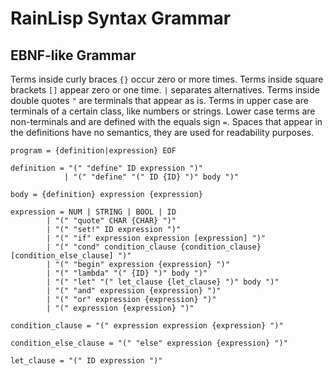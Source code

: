 ﻿# RainLisp Syntax Grammar

## EBNF-like Grammar
Terms inside curly braces `{}` occur zero or more times. Terms inside square brackets `[]` appear zero or one time. `|` separates alternatives. Terms inside double quotes `"` are terminals that appear as is. Terms in upper case are terminals of a certain class, like numbers or strings. Lower case terms are non-terminals and are defined with the equals sign `=`. Spaces that appear in the definitions have no semantics, they are used for readability purposes.
```
program = {definition|expression} EOF
```

```
definition = "(" "define" ID expression ")"
			| "(" "define" "(" ID {ID} ")" body ")"
```

```	
body = {definition} expression {expression}
```

```
expression = NUM | STRING | BOOL | ID 
		| "(" "quote" CHAR {CHAR} ")"
		| "(" "set!" ID expression ")"
		| "(" "if" expression expression [expression] ")"
		| "(" "cond" condition_clause {condition_clause} [condition_else_clause] ")"
		| "(" "begin" expression {expression} ")"
		| "(" "lambda" "(" {ID} ")" body ")"
		| "(" "let" "(" let_clause {let_clause} ")" body ")"
		| "(" "and" expression {expression} ")"
		| "(" "or" expression {expression} ")"
		| "(" expression {expression} ")"
```

```
condition_clause = "(" expression expression {expression} ")"
```

```
condition_else_clause = "(" "else" expression {expression} ")"
```

```
let_clause = "(" ID expression ")"
```
